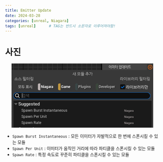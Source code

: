 ```yaml
---
title: Emitter Update
date: 2024-03-28
categories: [unreal, Niagara]
tags: [unreal]		# TAG는 반드시 소문자로 이루어져야함!
---
```


# 사진

<p align="center"><img src="./../../../assets/img/Unreal/Niagara/EmitterUpdate/EmitterUpdate.png"></p>


  * `Spawn Burst Instantaneous` : 모든 이미터가 자발적으로 한 번에 스폰시킬 수 있는 모듈
  * `Spawn Per Unit` : 이미터가 움직인 거리에 따라 파티클을 스폰시킬 수 있는 모듈
  * `Spawn Rate` : 특정 속도로 꾸준히 파티클을 스폰시킬 수 있는 모듈

